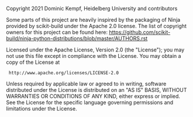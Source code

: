 Copyright 2021 Dominic Kempf, Heidelberg University and contributors

Some parts of this project are heavily inspired by the packaging of
Ninja provided by scikit-build under the Apache 2.0 license. The list
of copyright owners for this project can be found here:
https://github.com/scikit-build/ninja-python-distributions/blob/master/AUTHORS.rst

   Licensed under the Apache License, Version 2.0 (the "License");
   you may not use this file except in compliance with the License.
   You may obtain a copy of the License at

     http://www.apache.org/licenses/LICENSE-2.0

   Unless required by applicable law or agreed to in writing, software
   distributed under the License is distributed on an "AS IS" BASIS,
   WITHOUT WARRANTIES OR CONDITIONS OF ANY KIND, either express or implied.
   See the License for the specific language governing permissions and
   limitations under the License.
